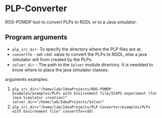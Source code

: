 # PLP-Converter
ROS-POMDP tool to convert PLPs to RDDL or to a Java simulator.

## Program arguments
* `plp_src_dir`- To specify the directory where the PLP files are at.
* `convertTo` - set `rddl` value to convert the PLPs to RDDL, else a java simulator will from created by the PLPs.
* `solver_dir` - The path to the `Solver` module directory. It is needded to know where to place the java simulator classes.


arguments examples:
1. `plp_src_dir="/home/lab/IdeaProjects/ROS-POMDP-Examples/examples/PLPs with Environment file/ICAPS experiment (for Java Simulator creation)" solver_dir="/home/lab/IdeaProjects/Solver"`
2. `plp_src_dir="/home/lab/IdeaProjects/PLP-Converter/examples/PLPs with Environment file" convertTo=rddl`